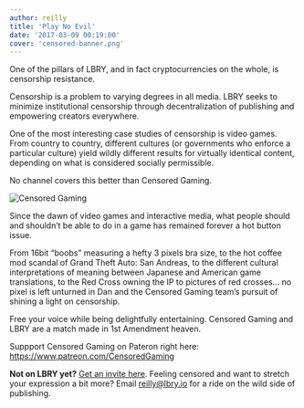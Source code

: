 ```yaml
---
author: reilly
title: 'Play No Evil'
date: '2017-03-09 00:19:00'
cover: 'censored-banner.png'
---
```

One of the pillars of LBRY, and in fact cryptocurrencies on the whole, is censorship resistance.

Censorship is a problem to varying degrees in all media. LBRY seeks to minimize institutional censorship through decentralization of publishing and empowering creators everywhere.

One of the most interesting case studies of censorship is video games. From country to country, different cultures (or governments who enforce a particular culture) yield wildly different results for virtually identical content, depending on what is considered socially permissible.

No channel covers this better than Censored Gaming.

![Censored Gaming](/img/news/censored-inline2.jpg)

Since the dawn of video games and interactive media, what people should and shouldn’t be able to do in a game has remained forever a hot button issue.

From 16bit “boobs” measuring a hefty 3 pixels bra size, to the hot coffee mod scandal of Grand Theft Auto: San Andreas, to the different cultural interpretations of meaning between Japanese and American game translations, to the Red Cross owning the IP to pictures of red crosses... no pixel is left unturned in Dan and the Censored Gaming team’s pursuit of shining a light on censorship.

Free your voice while being delightfully entertaining. Censored Gaming and LBRY are a match made in 1st Amendment heaven.

Suppport Censored Gaming on Pateron right here: https://www.patreon.com/CensoredGaming

**Not on LBRY yet?** [Get an invite here](https://lbry.io/get). Feeling censored and want to stretch your expression a bit more? Email reilly@lbry.io for a ride on the wild side of publishing.

